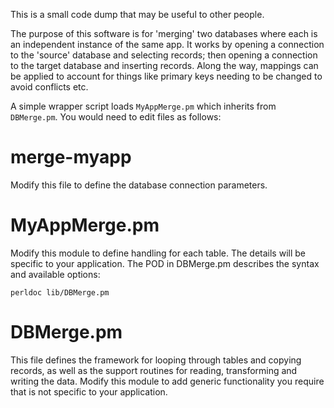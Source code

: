 This is a small code dump that may be useful to other people.

The purpose of this software is for 'merging' two databases where each is an
independent instance of the same app.  It works by opening a connection to the
'source' database and selecting records; then opening a connection to the
target database and inserting records.  Along the way, mappings can be applied
to account for things like primary keys needing to be changed to avoid
conflicts etc.

A simple wrapper script loads `MyAppMerge.pm` which inherits from `DBMerge.pm`.
You would need to edit files as follows:

merge-myapp
===========

Modify this file to define the database connection parameters.

MyAppMerge.pm
=============

Modify this module to define handling for each table.  The details will be
specific to your application.  The POD in DBMerge.pm describes the syntax and
available options:

    perldoc lib/DBMerge.pm

DBMerge.pm
==========

This file defines the framework for looping through tables and copying
records, as well as the support routines for reading, transforming and writing
the data.  Modify this module to add generic functionality you require that is
not specific to your application.

